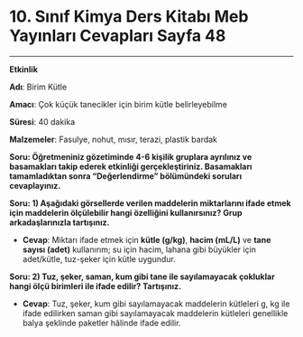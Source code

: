 # 10. Sınıf Kimya Ders Kitabı Meb Yayınları Cevapları Sayfa 48

---

**Etkinlik**

**Adı**: Birim Kütle

**Amacı**: Çok küçük tanecikler için birim kütle belirleyebilme

**Süresi**: 40 dakika

**Malzemeler**: Fasulye, nohut, mısır, terazi, plastik bardak

**Soru: Öğretmeniniz gözetiminde 4-6 kişilik gruplara ayrılınız ve basamakları takip ederek etkinliği gerçekleştiriniz. Basamakları tamamladıktan sonra “Değerlendirme” bölümündeki soruları cevaplayınız.**

**Soru: 1) Aşağıdaki görsellerde verilen maddelerin miktarlarını ifade etmek için maddelerin ölçülebilir hangi özelliğini kullanırsınız? Grup arkadaşlarınızla tartışınız.**

-   **Cevap**: Miktarı ifade etmek için **kütle (g/kg)**, **hacim (mL/L)** ve **tane sayısı (adet)** kullanırım; su için hacim, lahana gibi büyükler için adet/kütle, tuz-şeker için kütle uygundur.

**Soru: 2) Tuz, şeker, saman, kum gibi tane ile sayılamayacak çokluklar hangi ölçü birimleri ile ifade edilir? Tartışınız.**

-   **Cevap**: Tuz, şeker, kum gibi sayılamayacak maddelerin kütleleri g, kg ile ifade edilirken saman gibi sayılamayacak maddelerin kütleleri genellikle balya şeklinde paketler hâlinde ifade edilir.
